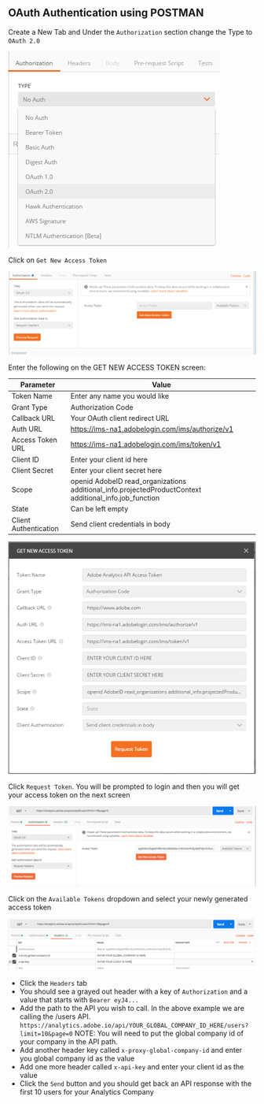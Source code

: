 ## OAuth Authentication using POSTMAN

Create a New Tab and Under the `Authorization` section change the Type to `OAuth 2.0`


![Postman Oauth Step 1](/images/postman-oauth2-step1.png)


Click on `Get New Access Token`


![Postman Oauth Step 2](/images/postman-oauth2-step2.png)


Enter the following on the GET NEW ACCESS TOKEN screen:

|Parameter|Value|
|---|---|
|Token Name|Enter any name you would like|
|Grant Type|Authorization Code|
|Callback URL|Your OAuth client redirect URL|
|Auth URL|https://ims-na1.adobelogin.com/ims/authorize/v1|
|Access Token URL|https://ims-na1.adobelogin.com/ims/token/v1|
|Client ID|Enter your client id here|
|Client Secret|Enter your client secret here|
|Scope|openid AdobeID read_organizations additional_info.projectedProductContext additional_info.job_function|
|State|Can be left empty|
|Client Authentication|Send client credentials in body|



![Postman Oauth Step 3](/images/postman-oauth2-step3.png)

Click `Request Token`. You will be prompted to login and then you will get your access token on the next screen


![Postman Oauth Step 4](/images/postman-oauth2-step4.png)

Click on the `Available Tokens` dropdown and select your newly generated access token

![Postman Oauth Step 5](/images/postman-oauth2-step5.png)

* Click the `Headers` tab
* You should see a grayed out header with a key of `Authorization` and a value that starts with `Bearer eyJ4...`
* Add the path to the API you wish to call. In the above example we are calling the /users API. `https://analytics.adobe.io/api/YOUR_GLOBAL_COMPANY_ID_HERE/users?limit=10&page=0` NOTE: You will need to put the global company id of your company in the API path.
* Add another header key called `x-proxy-global-company-id` and enter you global company id as the value
* Add one more header called `x-api-key` and enter your client id as the value
* Click the `Send` button and you should get back an API response with the first 10 users for your Analytics Company


